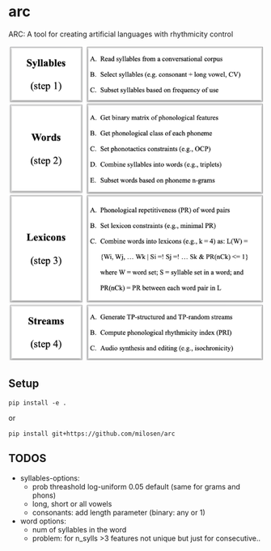 # arc
ARC: A tool for creating artificial languages with rhythmicity control

![](algorithm.png)

## Setup
```shell
pip install -e .
```
or 
```shell
pip install git+https://github.com/milosen/arc
```
## TODOS
- syllables-options: 
  - prob threashold log-uniform 0.05 default (same for grams and phons)
  - long, short or all vowels
  - consonants: add length parameter (binary: any or 1)
- word options:
  - num of syllables in the word
  - problem: for n_sylls >3 features not unique but just for consecutive..
